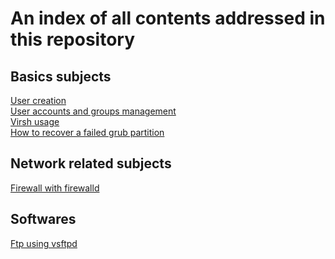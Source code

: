 # An index of all contents addressed in this repository
## Basics subjects
[User creation](https://github.com/MMouyart/AdminSys/new/main/Basics/userCreation.md)
<br>[User accounts and groups management](https://github.com/MMouyart/AdminSys/new/main/Basics/groupCreationAndManagement.md)
<br>[Virsh usage](https://github.com/MMouyart/AdminSys/new/main/Basics/virsh.md)
<br>[How to recover a failed grub partition](https://github.com/MMouyart/AdminSys/edit/main/Basics/grub.md)
## Network related subjects
[Firewall with firewalld](https://github.com/MMouyart/AdminSys/new/main/Network/Firewalld/Howto.md)
<br>
## Softwares
[Ftp using vsftpd](https://github.com/MMouyart/AdminSys/edit/main/Softwares/vstfpd.md)
<br>

